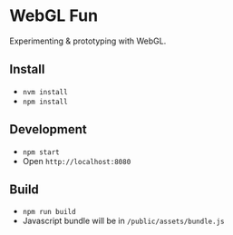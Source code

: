 # WebGL Fun

Experimenting & prototyping with WebGL.

## Install
- `nvm install`
- `npm install`

## Development
- `npm start`
- Open `http://localhost:8080`

## Build
- `npm run build`
- Javascript bundle will be in `/public/assets/bundle.js`
